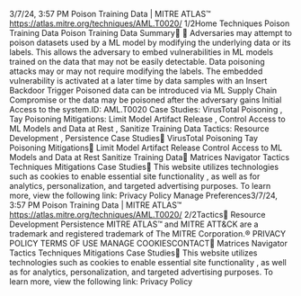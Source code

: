 3/7/24, 3:57 PM Poison Training Data | MITRE ATLAS™
https://atlas.mitre.org/techniques/AML.T0020/ 1/2Home Techniques Poison Training Data
Poison Training Data
Summary󰅂 󰅂
Adversaries may attempt to poison datasets used by a ML
model by modifying the underlying data or its labels. This
allows the adversary to embed vulnerabilities in ML models
trained on the data that may not be easily detectable. Data
poisoning attacks may or may not require modifying the
labels. The embedded vulnerability is activated at a later
time by data samples with an Insert Backdoor Trigger
Poisoned data can be introduced via ML Supply Chain
Compromise or the data may be poisoned after the
adversary gains Initial Access to the system.ID: AML.T0020
Case Studies: VirusTotal
Poisoning , Tay Poisoning
Mitigations: Limit Model
Artifact Release , Control
Access to ML Models and
Data at Rest , Sanitize
Training Data
Tactics: Resource
Development , Persistence
Case Studies󰅀
VirusTotal Poisoning
Tay Poisoning
Mitigations󰅀
Limit Model Artifact Release
Control Access to ML Models and Data at Rest
Sanitize Training Data󰍜 Matrices Navigator Tactics Techniques Mitigations Case Studies󰍝
This website utilizes technologies such as cookies to enable essential site functionality , as well as
for analytics, personalization, and targeted advertising purposes. To learn more, view the following
link: Privacy Policy
Manage Preferences3/7/24, 3:57 PM Poison Training Data | MITRE ATLAS™
https://atlas.mitre.org/techniques/AML.T0020/ 2/2Tactics󰅀
Resource Development
Persistence
MITRE ATLAS™ and MITRE ATT&CK are a trademark and registered
trademark of The MITRE Corporation.®
PRIVACY POLICY TERMS OF USE MANAGE COOKIESCONTACT󰍜 Matrices Navigator Tactics Techniques Mitigations Case Studies󰍝
This website utilizes technologies such as cookies to enable essential site functionality , as well as
for analytics, personalization, and targeted advertising purposes. To learn more, view the following
link: Privacy Policy